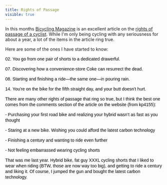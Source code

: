 ---title: Rights of Passagevisible: true---In this months <a href="http://www.bicycling.com" target="_blank">Bicycling Magazine</a> is an excellent article on the <a href="http://bicycling.com/blogs/thisjustin/2009/10/12/rites-of-passage/" target="_blank">rights of passage of a cyclist</a>. While I'm only being cycling with any seriousness for about a year, a lot of the items in the article ring true.

Here are some of the ones I have started to know:

<span style="color: #000000; font-family: Arial, Verdana, Tahoma, San-serifs; line-height: 18px;">02. You go from one pair of shorts to a dedicated drawerful.</span>

<span style="color: #000000; font-family: Arial, Verdana, Tahoma, San-serifs; line-height: 18px;">07. Discovering how a convenience-store Coke can resurrect the dead.</span>

<span style="font-family: Arial, Verdana, Tahoma, San-serifs; color: #000000;"><span style="line-height: 18px;">08. Starting and finishing a ride—the same one—in pouring rain. </span></span>

<span style="font-family: Arial, Verdana, Tahoma, San-serifs; color: #000000;"><span style="line-height: 18px;">14. You’re on the bike for the fifth straight day, and your butt doesn’t hurt. </span></span>

<span style="font-family: Arial, Verdana, Tahoma, San-serifs; color: #000000;"><span style="line-height: 18px;">There are many other rights of passage that ring so true, but I think the best one comes from the comments section of the article on the website (from kp4155):</span></span>

<span style="font-family: Arial, Verdana, Tahoma, San-serifs; color: #000000;"><span style="line-height: 18px;">- Purchasing your first road bike and realizing your hybrid wasn’t as fast as you thought</span></span>

<span style="font-family: Arial, Verdana, Tahoma, San-serifs; color: #000000;"><span style="line-height: 18px;">- Staring at a new bike. Wishing you could afford the latest carbon technology</span></span>

<span style="color: #000000; font-family: Arial, Verdana, Tahoma, San-serifs; line-height: 18px;">- Finishing a century and wanting to ride even further<br /></span>

<span style="color: #000000; font-family: Arial, Verdana, Tahoma, San-serifs; line-height: 18px;">- Not feeling embarrassed wearing cycling shorts</span>

<span style="font-family: Arial, Verdana, Tahoma, San-serifs; color: #000000;"><span style="line-height: 18px;">That was me last year. Hybrid bike, fat guy XXXL cycling shorts that I liked to wear when riding (BTW, those are now way too big), and getting to ride a century and liking it. Of course, I jumped the gun and bought the latest carbon technology.</span></span>

<span style="font-family: Arial, Verdana, Tahoma, San-serifs; color: #000000;"><span style="line-height: 18px;"><br /></span></span>

<span style="font-family: Arial, Verdana, Tahoma, San-serifs; color: #000000;"><span style="line-height: 18px;"><br /></span></span>